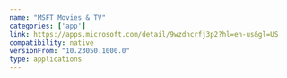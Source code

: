 ```yaml
---
name: "MSFT Movies & TV"
categories: ['app']
link: https://apps.microsoft.com/detail/9wzdncrfj3p2?hl=en-us&gl=US
compatibility: native
versionFrom: "10.23050.1000.0"
type: applications
---
```


